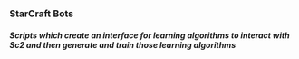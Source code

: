 ### StarCraft Bots
##### Scripts which create an interface for learning algorithms to interact with Sc2 and then generate and train those learning algorithms
